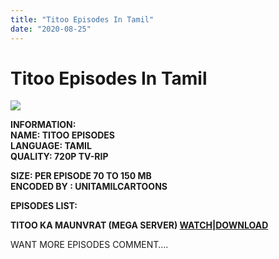 ```yaml
---
title: "Titoo Episodes In Tamil"
date: "2020-08-25"
---
```


# Titoo Episodes In Tamil

[![](https://1.bp.blogspot.com/-EjC2aR5QlaU/X0H89ZFRsPI/AAAAAAAACjI/SgFczpRAJGUdFaZup7ACcbWxi1TCI6H4ACLcBGAsYHQ/w400-h217/Titoo.png)](https://1.bp.blogspot.com/-EjC2aR5QlaU/X0H89ZFRsPI/AAAAAAAACjI/SgFczpRAJGUdFaZup7ACcbWxi1TCI6H4ACLcBGAsYHQ/s1280/Titoo.png)

**INFORMATION:  
NAME: TITOO EPISODES  
LANGUAGE: TAMIL  
QUALITY: 720P TV-RIP**

**SIZE: PER EPISODE 70 TO 150 MB   
ENCODED BY : UNITAMILCARTOONS**

**EPISODES LIST:**

**TITOO KA MAUNVRAT (MEGA SERVER) [WATCH|DOWNLOAD](https://mega.nz/file/BQxyCIAI#nE4hOImNsCHHCFA1Xei4Z-IaEWIe4FdRMdyRG8hY_3Q)**

WANT MORE EPISODES COMMENT….
